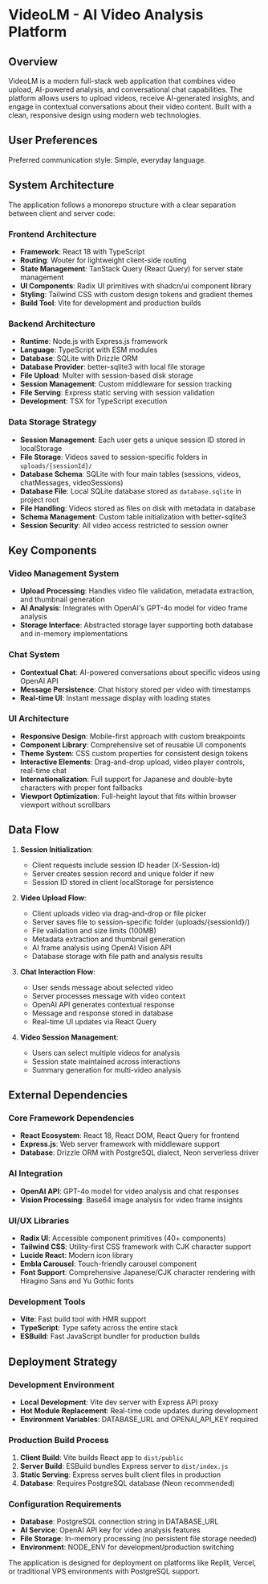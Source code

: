 # VideoLM - AI Video Analysis Platform

## Overview

VideoLM is a modern full-stack web application that combines video upload, AI-powered analysis, and conversational chat capabilities. The platform allows users to upload videos, receive AI-generated insights, and engage in contextual conversations about their video content. Built with a clean, responsive design using modern web technologies.

## User Preferences

Preferred communication style: Simple, everyday language.

## System Architecture

The application follows a monorepo structure with a clear separation between client and server code:

### Frontend Architecture
- **Framework**: React 18 with TypeScript
- **Routing**: Wouter for lightweight client-side routing
- **State Management**: TanStack Query (React Query) for server state management
- **UI Components**: Radix UI primitives with shadcn/ui component library
- **Styling**: Tailwind CSS with custom design tokens and gradient themes
- **Build Tool**: Vite for development and production builds

### Backend Architecture
- **Runtime**: Node.js with Express.js framework
- **Language**: TypeScript with ESM modules
- **Database**: SQLite with Drizzle ORM
- **Database Provider**: better-sqlite3 with local file storage
- **File Upload**: Multer with session-based disk storage
- **Session Management**: Custom middleware for session tracking
- **File Serving**: Express static serving with session validation
- **Development**: TSX for TypeScript execution

### Data Storage Strategy
- **Session Management**: Each user gets a unique session ID stored in localStorage
- **File Storage**: Videos saved to session-specific folders in `uploads/{sessionId}/`
- **Database Schema**: SQLite with four main tables (sessions, videos, chatMessages, videoSessions)
- **Database File**: Local SQLite database stored as `database.sqlite` in project root
- **File Handling**: Videos stored as files on disk with metadata in database
- **Schema Management**: Custom table initialization with better-sqlite3
- **Session Security**: All video access restricted to session owner

## Key Components

### Video Management System
- **Upload Processing**: Handles video file validation, metadata extraction, and thumbnail generation
- **AI Analysis**: Integrates with OpenAI's GPT-4o model for video frame analysis
- **Storage Interface**: Abstracted storage layer supporting both database and in-memory implementations

### Chat System
- **Contextual Chat**: AI-powered conversations about specific videos using OpenAI API
- **Message Persistence**: Chat history stored per video with timestamps
- **Real-time UI**: Instant message display with loading states

### UI Architecture
- **Responsive Design**: Mobile-first approach with custom breakpoints
- **Component Library**: Comprehensive set of reusable UI components
- **Theme System**: CSS custom properties for consistent design tokens
- **Interactive Elements**: Drag-and-drop upload, video player controls, real-time chat
- **Internationalization**: Full support for Japanese and double-byte characters with proper font fallbacks
- **Viewport Optimization**: Full-height layout that fits within browser viewport without scrollbars

## Data Flow

1. **Session Initialization**:
   - Client requests include session ID header (X-Session-Id)
   - Server creates session record and unique folder if new
   - Session ID stored in client localStorage for persistence

2. **Video Upload Flow**:
   - Client uploads video via drag-and-drop or file picker
   - Server saves file to session-specific folder (uploads/{sessionId}/)
   - File validation and size limits (100MB)
   - Metadata extraction and thumbnail generation
   - AI frame analysis using OpenAI Vision API
   - Database storage with file path and analysis results

2. **Chat Interaction Flow**:
   - User sends message about selected video
   - Server processes message with video context
   - OpenAI API generates contextual response
   - Message and response stored in database
   - Real-time UI updates via React Query

3. **Video Session Management**:
   - Users can select multiple videos for analysis
   - Session state maintained across interactions
   - Summary generation for multi-video analysis

## External Dependencies

### Core Framework Dependencies
- **React Ecosystem**: React 18, React DOM, React Query for frontend
- **Express.js**: Web server framework with middleware support
- **Database**: Drizzle ORM with PostgreSQL dialect, Neon serverless driver

### AI Integration
- **OpenAI API**: GPT-4o model for video analysis and chat responses
- **Vision Processing**: Base64 image analysis for video frame insights

### UI/UX Libraries
- **Radix UI**: Accessible component primitives (40+ components)
- **Tailwind CSS**: Utility-first CSS framework with CJK character support
- **Lucide React**: Modern icon library
- **Embla Carousel**: Touch-friendly carousel component
- **Font Support**: Comprehensive Japanese/CJK character rendering with Hiragino Sans and Yu Gothic fonts

### Development Tools
- **Vite**: Fast build tool with HMR support
- **TypeScript**: Type safety across the entire stack
- **ESBuild**: Fast JavaScript bundler for production builds

## Deployment Strategy

### Development Environment
- **Local Development**: Vite dev server with Express API proxy
- **Hot Module Replacement**: Real-time code updates during development
- **Environment Variables**: DATABASE_URL and OPENAI_API_KEY required

### Production Build Process
1. **Client Build**: Vite builds React app to `dist/public`
2. **Server Build**: ESBuild bundles Express server to `dist/index.js`
3. **Static Serving**: Express serves built client files in production
4. **Database**: Requires PostgreSQL database (Neon recommended)

### Configuration Requirements
- **Database**: PostgreSQL connection string in DATABASE_URL
- **AI Service**: OpenAI API key for video analysis features
- **File Storage**: In-memory processing (no persistent file storage needed)
- **Environment**: NODE_ENV for development/production switching

The application is designed for deployment on platforms like Replit, Vercel, or traditional VPS environments with PostgreSQL support.
